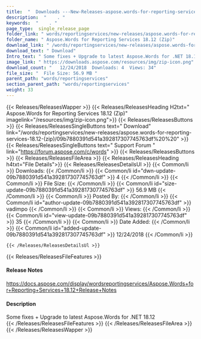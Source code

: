 ```yaml
---
title:  "  Downloads ---New-Releases-aspose.words-for-reporting-services-18.12-(zip) . " 
description:  "    . " 
keywords:  "    . " 
page_type:  single_release_page
folder_link: " words/reportingservices/new-releases/aspose.words-for-reporting-services-18.12-(zip)/"
folder_name: " Aspose.Words for Reporting Services 18.12 (Zip)"
download_link: " /words/reportingservices/new-releases/aspose.words-for-reporting-services-18.12-(zip)/09b7880391d541a392817307745763df"
download_text: " Download"
Intro_text: " Some fixes + Upgrade to latest Aspose.Words for .NET 18.12"
image_link: " https://downloads.aspose.com/resources/img/zip-icon.png"
download_count: "   12/24/2018  Downloads: 4  Views: 34"
file_size: "  File Size: 56.9 MB "
parent_path: "words/reportingservices"
section_parent_path: "words/reportingservices"
weight: 33 
---
```


{{< Releases/ReleasesWapper >}}
  {{< Releases/ReleasesHeading H2txt=" Aspose.Words for Reporting Services 18.12 (Zip)" imagelink="/resources/img/zip-icon.png">}}
  {{< Releases/ReleasesButtons >}}
    {{< Releases/ReleasesSingleButtons text=" Download" link="/words/reportingservices/new-releases/aspose.words-for-reporting-services-18.12-(zip)/09b7880391d541a392817307745763df%20%20" >}}
    {{< Releases/ReleasesSingleButtons text=" Support Forum " link="https://forum.aspose.com/c/words" >}}
  {{< Releases/ReleasesButtons >}}
  {{< Releases/ReleasesFileArea >}}
    {{< Releases/ReleasesHeading h4txt="File Details">}}
    {{< Releases/ReleasesDetailsUl >}}
            {{< Common/li  >}} Downloads: {{< /Common/li >}} 
      {{< Common/li id="dwn-update-09b7880391d541a392817307745763df" >}} 4 {{< /Common/li >}} 
      {{< Common/li  >}} File Size: {{< /Common/li >}} 
      {{< Common/li id="size-update-09b7880391d541a392817307745763df" >}} 56.9 MB {{< /Common/li >}} 
      {{< Common/li  >}} Posted By: {{< /Common/li >}} 
      {{< Common/li id="author-update-09b7880391d541a392817307745763df" >}} vadimpo {{< /Common/li >}} 
      {{< Common/li  >}} Views: {{< /Common/li >}} 
      {{< Common/li id="view-update-09b7880391d541a392817307745763df" >}} 35 {{< /Common/li >}} 
      {{< Common/li  >}} Date Added: {{< /Common/li >}} 
      {{< Common/li id="added-update-09b7880391d541a392817307745763df" >}} 12/24/2018 {{< /Common/li >}} 

    {{< /Releases/ReleasesDetailsUl >}}

  {{< Releases/ReleasesFileFeatures >}}
      <h4>Release Notes</h4><div><a href="https://docs.aspose.com/display/wordsreportingservices/Aspose.Words+for+Reporting+Services+18.12+Release+Notes">https://docs.aspose.com/display/wordsreportingservices/Aspose.Words+for+Reporting+Services+18.12+Release+Notes</a></div><h4>Description</h4><div class="HTMLDescription">Some fixes + Upgrade to latest Aspose.Words for .NET 18.12</div>
  {{< /Releases/ReleasesFileFeatures >}}
 {{< /Releases/ReleasesFileArea >}}
{{< /Releases/ReleasesWapper >}}


